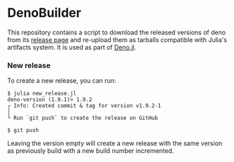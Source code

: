 # DenoBuilder

This repository contains a script to download the released versions of deno from 
its [release page](https://github.com/denoland/deno/releases) and re-upload them as tarballs compatible with Julia's artifacts system. It is used as part of [Deno.jl](https://github.com/JuliaPluto/Deno.jl).

### New release

To create a new release, you can run:

```
$ julia new_release.jl
deno-version (1.9.1)> 1.9.2
┌ Info: Created commit & tag for version v1.9.2-1
│
└ Run `git push` to create the release on GitHub

$ git push
```

Leaving the version empty will create a new release with the same version as previously build with a new build number incremented.
